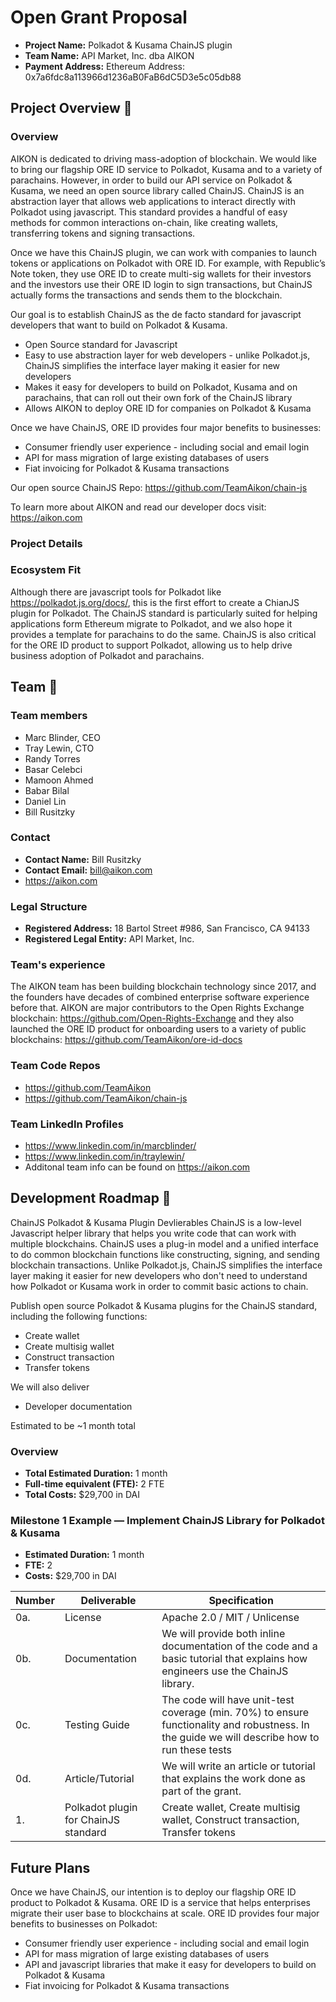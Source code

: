# Open Grant Proposal

* **Project Name:** Polkadot & Kusama ChainJS plugin 
* **Team Name:** API Market, Inc. dba AIKON
* **Payment Address:** Ethereum Address: 0x7a6fdc8a113966d1236aB0FaB6dC5D3e5c05db88

## Project Overview :page_facing_up: 

### Overview

AIKON is dedicated to driving mass-adoption of blockchain. We would like to bring our flagship ORE ID service to Polkadot, Kusama and to a variety of parachains. However, in order to build our API service on Polkadot & Kusama, we need an open source library called ChainJS. ChainJS is an abstraction layer that allows web applications to interact directly with Polkadot using javascript. This standard provides a handful of easy methods for common interactions on-chain, like creating wallets, transferring tokens and signing transactions.

Once we have this ChainJS plugin, we can work with companies to launch tokens or applications on Polkadot with ORE ID. For example, with Republic’s Note token, they use ORE ID to create multi-sig wallets for their investors and the investors use their ORE ID login to sign transactions, but ChainJS actually forms the transactions and sends them to the blockchain. 

Our goal is to establish ChainJS as the de facto standard for javascript developers that want to build on Polkadot & Kusama. 
* Open Source standard for Javascript 
* Easy to use abstraction layer for web developers - unlike Polkadot.js, ChainJS simplifies the interface layer making it easier for new developers
* Makes it easy for developers to build on Polkadot, Kusama and on parachains, that can roll out their own fork of the ChainJS library
* Allows AIKON to deploy ORE ID for companies on Polkadot & Kusama

Once we have ChainJS, ORE ID provides four major benefits to businesses:
* Consumer friendly user experience - including social and email login
* API for mass migration of large existing databases of users
* Fiat invoicing for Polkadot & Kusama transactions

Our open source ChainJS Repo: https://github.com/TeamAikon/chain-js

To learn more about AIKON and read our developer docs visit: https://aikon.com

### Project Details 


### Ecosystem Fit 
Although there are javascript tools for Polkadot like https://polkadot.js.org/docs/, this is the first effort to create a ChianJS plugin for Polkadot. The ChainJS standard is particularly suited for helping applications form Ethereum migrate to Polkadot, and we also hope it provides a template for parachains to do the same. ChainJS is also critical for the ORE ID product to support Polkadot, allowing us to help drive business adoption of Polkadot and parachains. 

## Team :busts_in_silhouette:

### Team members
* Marc Blinder, CEO
* Tray Lewin, CTO
* Randy Torres
* Basar Celebci
* Mamoon Ahmed
* Babar Bilal
* Daniel Lin
* Bill Rusitzky


### Contact
* **Contact Name:** Bill Rusitzky
* **Contact Email:** bill@aikon.com
* https://aikon.com

### Legal Structure 
* **Registered Address:** 18 Bartol Street #986, San Francisco, CA 94133
* **Registered Legal Entity:** API Market, Inc.

### Team's experience
The AIKON team has been building blockchain technology since 2017, and the founders have decades of combined enterprise software experience before that. AIKON are major contributors to the Open Rights Exchange blockchain: https://github.com/Open-Rights-Exchange and they also launched the ORE ID product for onboarding users to a variety of public blockchains: https://github.com/TeamAikon/ore-id-docs 

### Team Code Repos
* https://github.com/TeamAikon
* https://github.com/TeamAikon/chain-js


### Team LinkedIn Profiles
* https://www.linkedin.com/in/marcblinder/
* https://www.linkedin.com/in/traylewin/
* Additonal team info can be found on https://aikon.com

## Development Roadmap :nut_and_bolt: 

ChainJS Polkadot & Kusama Plugin Devlierables
ChainJS is a low-level Javascript helper library that helps you write code that can work with multiple blockchains. ChainJS uses a plug-in model and a unified interface to do common blockchain functions like constructing, signing, and sending blockchain transactions. Unlike Polkadot.js, ChainJS simplifies the interface layer making it easier for new developers who don't need to understand how Polkadot or Kusama work in order to commit basic actions to chain.

Publish open source Polkadot & Kusama plugins for the ChainJS standard, including the following functions:
* Create wallet
* Create multisig wallet
* Construct transaction
* Transfer tokens

We will also deliver
* Developer documentation 

Estimated to be ~1 month total


### Overview
* **Total Estimated Duration:** 1 month
* **Full-time equivalent (FTE):** 2 FTE
* **Total Costs:** $29,700 in DAI

### Milestone 1 Example — Implement ChainJS Library for Polkadot & Kusama
* **Estimated Duration:** 1 month
* **FTE:**  2
* **Costs:** $29,700 in DAI

| Number | Deliverable | Specification |
| ------------- | ------------- | ------------- |
| 0a. | License | Apache 2.0 / MIT / Unlicense |
| 0b. | Documentation | We will provide both inline documentation of the code and a basic tutorial that explains how engineers use the ChainJS library. 
| 0c. | Testing Guide | The code will have unit-test coverage (min. 70%) to ensure functionality and robustness. In the guide we will describe how to run these tests | 
| 0d. | Article/Tutorial | We will write an article or tutorial that explains the work done as part of the grant. 
| 1. | Polkadot plugin for ChainJS standard | Create wallet, Create multisig wallet, Construct transaction, Transfer tokens |

## Future Plans
Once we have ChainJS, our intention is to deploy our flagship ORE ID product to Polkadot & Kusama. ORE ID is a service that helps enterprises migrate their user base to blockchains at scale. ORE ID provides four major benefits to businesses on Polkadot:
* Consumer friendly user experience - including social and email login
* API for mass migration of large existing databases of users
* API and javascript libraries that make it easy for developers to build on Polkadot & Kusama
* Fiat invoicing for Polkadot & Kusama transactions
